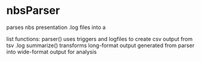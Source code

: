 # nbsParser
parses nbs presentation .log files into a 

list  functions:
parser() uses triggers and logfiles to create csv output from tsv .log
summarize() transforms long-format output generated from parser into wide-format output for analysis
